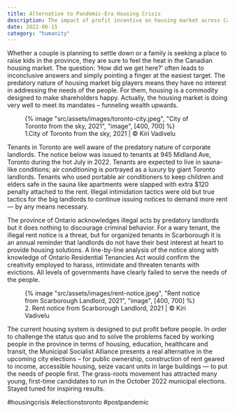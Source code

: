 ```yaml
---
title: Alternative to Pandemic-Era Housing Crisis
description: The impact of profit incentive on housing market across Canada
date: 2022-06-15
category: "humanity"
---
```


Whether a couple is planning to settle down or a family is seeking a place to raise kids in the province, they are sure to feel the heat in the Canadian housing market. The question: ‘How did we get here?’ often leads to inconclusive answers and simply pointing a finger at the easiest target. The predatory nature of housing market big players means they have no interest in addressing the needs of the people. For them, housing is a commodity designed to make shareholders happy. Actually, the housing market is doing very well to meet its mandates – funneling wealth upwards.

<!-- excerpt -->

<figure>
{% image "src/assets/images/toronto-city.jpeg", "City of Toronto from the sky, 2021", "image", [400, 700] %}
<figcaption>1.City of Toronto from the sky, 2021 | © Kiri Vadivelu</figcaption>
</figure>

Tenants in Toronto are well aware of the predatory nature of corporate landlords. The notice below was issued to tenants at 945 Midland Ave, Toronto during the hot July in 2022. Tenants are expected to live in sauna- like conditions; air conditioning is portrayed as a luxury by giant Toronto landlords. Tenants who used portable air conditioners to keep children and elders safe in the sauna like apartments were slapped with extra $120 penalty attached to the rent. Illegal intimidation tactics were old but true tactics for the big landlords to continue issuing notices to demand more rent — by any means necessary.

The province of Ontario acknowledges illegal acts by predatory landlords but it does nothing to discourage criminal behavior. For a wary tenant, the illegal rent notice is a threat, but for organized tenants in Scarborough it is an annual reminder that landlords do not have their best interest at heart to provide housing solutions. A line-by-line analysis of the notice along with knowledge of Ontario Residential Tenancies Act would confirm the creativity employed to harass, intimidate and threaten tenants with evictions. All levels of governments have clearly failed to serve the needs of the people.

<figure>
{% image "src/assets/images/rent-notice.jpeg", "Rent notice from Scarborough Landlord, 2021", "image", [400, 700] %}
<figcaption>2. Rent notice from Scarborough Landlord, 2021 | © Kiri Vadivelu</figcaption>
</figure>

The current housing system is designed to put profit before people. In order to challenge the status quo and to solve the problems faced by working people in the province in terms of housing, education, healthcare and transit, the Municipal Socialist Alliance presents a real alternative in the upcoming city elections – for public ownership, construction of rent geared to income, accessible housing, seize vacant units in large buildings — to put the needs of people first. The grass-roots movement has attracted many young, first-time candidates to run in the October 2022 municipal elections. Stayed tuned for inspiring results.

#housingcrisis #electionstoronto #postpandemic
